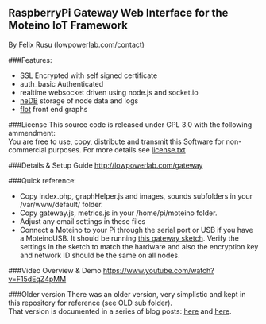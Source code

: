 RaspberryPi Gateway Web Interface for the Moteino IoT Framework
----------------
By Felix Rusu (lowpowerlab.com/contact)
<br/>

###Features:
- SSL Encrypted with self signed certificate
- auth_basic Authenticated
- realtime websocket driven using node.js and socket.io
- [neDB](https://github.com/louischatriot/nedb) storage of node data and logs
- [flot](http://flotcharts.org/) front end graphs

###License
This source code is released under GPL 3.0 with the following ammendment:<br/>
You are free to use, copy, distribute and transmit this Software for non-commercial purposes.
For more details see [license.txt](https://github.com/LowPowerLab/RaspberryPi-Gateway/blob/master/license.txt)

###Details & Setup Guide
http://lowpowerlab.com/gateway

###Quick reference:
- Copy index.php, graphHelper.js and images, sounds subfolders in your /var/www/default/ folder.
- Copy gateway.js, metrics.js in your /home/pi/moteino folder.
- Adjust any email settings in these files
- Connect a Moteino to your Pi through the serial port or USB if you have a MoteinoUSB. It should be running [this gateway sketch](https://github.com/LowPowerLab/RFM69/tree/master/Examples/PiGateway). Verify the settings in the sketch to match the hardware and also the encryption key and network ID should be the same on all nodes.

###Video Overview & Demo
https://www.youtube.com/watch?v=F15dEqZ4pMM

###Older version
There was an older version, very simplistic and kept in this repository for reference (see OLD sub folder).
<br/>
That version is documented in a series of blog posts: [here](http://lowpowerlab.com/blog/2013/10/07/raspberrypi-home-automation-gateway-setup/) and [here](http://lowpowerlab.com/blog/2013/10/11/raspberrypi-home-automation-gateway-hardware-and-demo/).